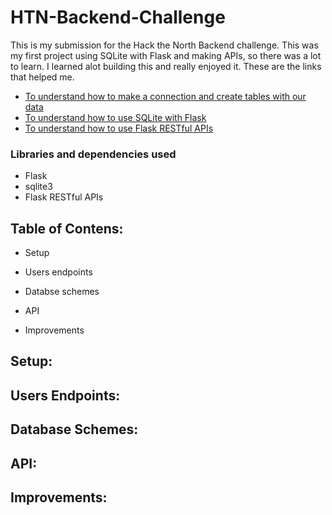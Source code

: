 # HTN-Backend-Challenge
This is my submission for the Hack the North Backend challenge. 
This was my first project using SQLite with Flask and making APIs, so there was a lot to learn. I learned alot building this and really enjoyed it. These are the links that helped me.
- [To understand how to make a connection and create tables with our data](https://www.sqlitetutorial.net/sqlite-python/creating-tables/)
- [To understand how to use SQLite with Flask](https://www.digitalocean.com/community/tutorials/how-to-use-an-sqlite-database-in-a-flask-application)
- [To understand how to use Flask RESTful APIs](https://flask-restful.readthedocs.io/en/latest/)

### Libraries and dependencies used
- Flask
- sqlite3
- Flask RESTful APIs 

## Table of Contens:
- Setup

- Users endpoints

- Databse schemes

- API

- Improvements

## Setup:


## Users Endpoints:


## Database Schemes:


## API:


## Improvements:
